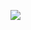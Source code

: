 <!--
id: 37093125809
link: http://blog.hengkiardo.com/post/37093125809/working-out-in-the-work-place
slug: working-out-in-the-work-place
date: Mon Dec 03 2012 11:52:32 GMT+0700 (WIT)
publish: 2012-12-03
tags: 
title: Working Out In The Work Place
-->


![](http://25.media.tumblr.com/tumblr_mefuvoTN3z1qblnnoo1_1280.jpg)

